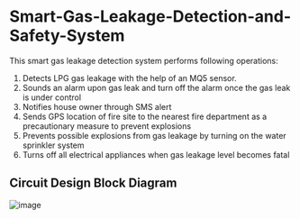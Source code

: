 # Smart-Gas-Leakage-Detection-and-Safety-System

This smart gas leakage detection system performs following operations:

1. Detects LPG gas leakage with the help of an MQ5 sensor.
2. Sounds an alarm upon gas leak and turn off the alarm once the gas leak is under 
control
3. Notifies house owner through SMS alert
4. Sends GPS location of fire site to the nearest fire department as a precautionary 
measure to prevent explosions
5. Prevents possible explosions from gas leakage by turning on the water sprinkler 
system
6. Turns off all electrical appliances when gas leakage level becomes fatal

                                                                  
                                                                  
## Circuit Design Block Diagram

![image](https://user-images.githubusercontent.com/76917638/192086274-4cd9977b-b2da-441f-a4e2-5520dd6308fa.png)
